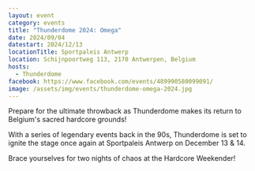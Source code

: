 ```yaml
---
layout: event
category: events
title: "Thunderdome 2024: Omega"
date: 2024/09/04
datestart: 2024/12/13
locationTitle: Sportpaleis Antwerp
location: Schijnpoortweg 113, 2170 Antwerpen, Belgium
hosts:
  - Thunderdome
facebook: https://www.facebook.com/events/489990580099091/
image: /assets/img/events/thunderdome-omega-2024.jpg
---
```


Prepare for the ultimate throwback as Thunderdome makes its return to Belgium's sacred hardcore grounds!

With a series of legendary events back in the 90s, Thunderdome is set to ignite the stage once again at Sportpaleis Antwerp on December 13 & 14.

Brace yourselves for two nights of chaos at the Hardcore Weekender!